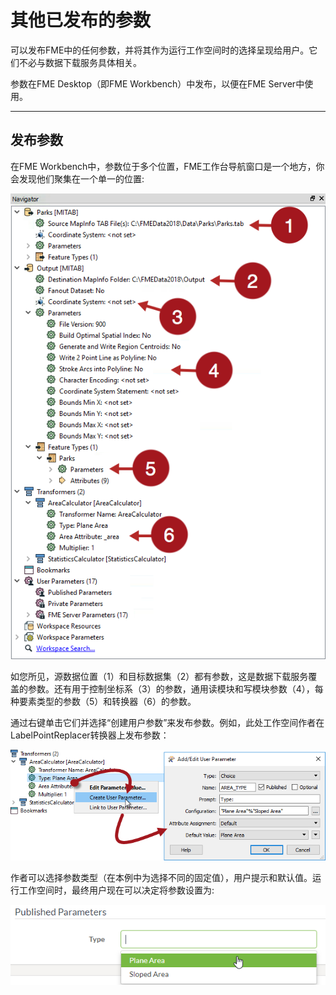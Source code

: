 # 其他已发布的参数

可以发布FME中的任何参数，并将其作为运行工作空间时的选择呈现给用户。它们不必与数据下载服务具体相关。

参数在FME Desktop（即FME Workbench）中发布，以便在FME Server中使用。

---

## 发布参数 ##

在FME Workbench中，参数位于多个位置，FME工作台导航窗口是一个地方，你会发现他们聚集在一个单一的位置:

![](./Images/Img5.002.ParametersInNavigator.png)

如您所见，源数据位置（1）和目标数据集（2）都有参数，这是数据下载服务覆盖的参数。还有用于控制坐标系（3）的参数，通用读模块和写模块参数（4），每种要素类型的参数（5）和转换器（6）的参数。

通过右键单击它们并选择“创建用户参数”来发布参数。例如，此处工作空间作者在LabelPointReplacer转换器上发布参数：

![](./Images/Img5.003.PublishingParameter.png)

作者可以选择参数类型（在本例中为选择不同的固定值），用户提示和默认值。运行工作空间时，最终用户现在可以决定将参数设置为:

![](./Images/Img5.004.PublishedParameterOnServer.png)
